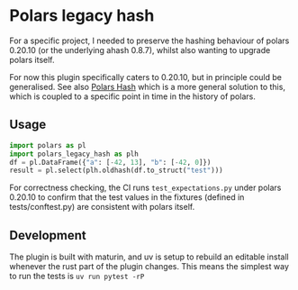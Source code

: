 # Polars legacy hash

For a specific project, I needed to preserve the hashing behaviour of polars 0.20.10 (or the underlying ahash 0.8.7),
whilst also wanting to upgrade polars itself. 

For now this plugin specifically caters to 0.20.10, but in principle could be generalised. See also [Polars Hash](https://github.com/ion-elgreco/polars-hash) which is a more general solution to this, which is coupled to a specific point in time in the history of polars. 

## Usage
```python
import polars as pl
import polars_legacy_hash as plh
df = pl.DataFrame({"a": [-42, 13], "b": [-42, 0]})
result = pl.select(plh.oldhash(df.to_struct("test")))

```
For correctness checking, the CI runs `test_expectations.py` under polars 0.20.10 to
confirm that the test values in the fixtures (defined in tests/conftest.py) are consistent with polars itself.


## Development
The plugin is built with maturin, and uv is setup to rebuild an editable install whenever the rust part of the plugin changes. This means the simplest way to run the tests is
`uv run pytest -rP`
